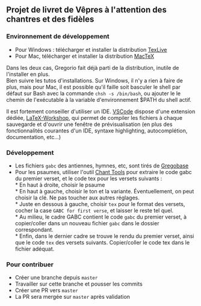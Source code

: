 ## Projet de livret de Vêpres à l'attention des chantres et des fidèles

### Environnement de développement
- Pour Windows : télécharger et installer la distribution [TexLive](https://tug.org/texlive/windows.html)   
- Pour Mac, télécharger et installer la distribution [MacTeX](https://tug.org/mactex/mactex-download.html)   

Dans les deux cas, Gregorio fait déjà parti de la distribution, inutile de l'installer en plus.   
Bien suivre les tutos d'installations. Sur Windows, il n'y a rien à faire de plus, mais pour Mac, il est possible qu'il faille soit basculer le shell par défaut sur Bash avec la commande `chsh -s /bin/bash`, ou ajouter le le chemin de l'exécutable à la variable d'environnement $PATH du shell actif.

Il est fortement conseiller d'utiliser un IDE. [VSCode](https://code.visualstudio.com/download) dispose d'une extension dédiée, [LaTeX-Workshop](https://marketplace.visualstudio.com/items?itemName=James-Yu.latex-workshop), qui permet de compiler les fichiers à chaque sauvegarde et d'ouvrir une fenêtre de prévisualisation (en plus des fonctionnalités courantes d'un IDE, syntaxe highlighting, autocomplétion, documentation, etc...)

### Développement
- Les fichiers `gabc` des antiennes, hymnes, etc, sont tirés de [Gregobase](https://gregobase.selapa.net/)       
- Pour les psaumes, utiliser l'outil [Chant Tools](https://bbloomf.github.io/jgabc/psalmtone.html) pour extraire le code gabc du premier verset, et le code tex pour les versets suivants :   
      * En haut à droite, choisir le psaume   
      * En haut à gauche, choisir le ton et la variante. Éventuellement, on peut choisir la clé. Ne pas toucher aux autres réglages.   
      * Juste en dessous à gauche, choisir `tex` pour le format des versets, cocher la case `GABC for first verse`, et laisser le reste tel quel.   
      * Au milieu, le cadre GABC contient le code `gabc` du premier verset, à copier/coller dans un nouveau fichier `gabc` dans le dossier correspondant.   
      * Enfin, dans le dernier cadre se trouve le rendu du premier verset, ainsi que le code `tex` des versets suivants. Copier/coller le code tex dans le fichier adéquat.   

### Pour contribuer
- Créer une branche depuis `master`   
- Travailler sur cette branche et pousser les commits   
- Créer une PR vers `master`   
- La PR sera mergée sur `master` après validation   